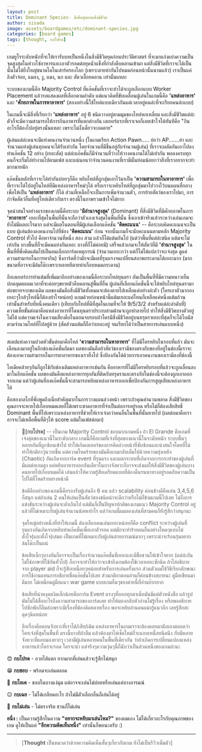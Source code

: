 ```yaml
---
layout: post
title: Dominant Species- ข้าคือสุดยอดสิ่งมีชีวิต
author: sisada
image: assets/boardgames/etc/dominant-species.jpg
categories: [board games]
tags: [thought, กบโปรด]
---
```

เกมยูโรระดับหนักที่จะให้เรารับบทเป็นหนึ่งในสิ่งมีชีวิตยุคก่อนประวัติศาสตร์ ที่จะมาแก่งแย่งความเป็นจุดสูงสุดในห่วงโซ่อาหารและเอาตัวรอดต่อยุคน้ำแข็งที่กำลังคืบคลานเข้ามา แต่สิ่งมีชีวิตที่เราจะได้เป็นนั้นไม่ได้ยิ่งใหญ่ขนาดไดโนเสาร์ครองโลก (เพราะตายห่ากันไปหมดก่อนหน้านั้นนานแล้ว) เราเป็นแค่ลิงตัวจ๋อย, แมลง, งู, แมง, นก และ สัตวเลื้อยคลาน เท่านั้นแหละ

ระบบของเกมนี้คือ Majority Control ที่แอ๊คชั่นที่เราจะทำได้จะถูกเลือกแบบ Worker Placement แล้วรอแสดงผลที่เลือกตามลำดับ แต่แนวคิดที่ขับเคลื่อนผู้เล่นในเกมนี้คือ **'แหล่งอาหาร'** และ **'ศักยภาพในการหาอาหาร'** (สองอย่างนี้ใช้ไทล์แบบเดียวกันแค่เวลาอยู่คนล่ะที่จะเรียกคนล่ะแบบ)

ในเกมนี้จะมีสิ่งที่เรียกว่า **'แหล่งอาหาร'** อยู่ 6 ชนิดวางอยู่ตามมุมของไทล์หกเหลี่ยม และสิ่งมีชีวิตแต่ล่ะตัวก็จะมีความสามารถให้การกินอาหารที่แตกต่างกัน เลเยอร์แรกที่เราเจอก็เลยเข้าใจได้ทันทีคือ "กินอะไรก็ต้องไปอยู่ตรงนั้นแหละ เพราะไม่งั้งเดี๋ยวจะอดตาย"

ผู้เล่นแต่ล่ะคนจะมีแท่งคนงานจำนวนหนึ่ง (ในเกมเรียก Action Pawn..... ย่อว่า AP.......ฮา และจำนวนแท่งผู้เล่นทุกคนจะได้รับเท่ากัน โดยจำนวนที่มีขึ้นอยู่กับจำนวนผู้เล่น) ที่เราจะผลัดกันเอาไปลงทำแอ๊คชั่น 12 อย่าง (เยอะสัด) แต่ล่ะแอ๊คชั่นก็มีจำนวนที่ว่างให้วางคนงานได้ไม่เท่ากัน พอลงครบทุกคนก็จะเริ่มไล่ทำงานไปตามเฟส และแน่นอนว่าจำนวนคนงานที่เรามีนั้นย่อมน้อยกว่าสิ่งที่เราอยากจะทำมากมายนัก

แอ๊คชั่นหลักที่เราจะได้ทำกันบ่อยๆก็คือ หยิบไทล์ที่ถูกสุ่มเอาไว้มาเป็น **'ความสามารถในหาอาหาร'** เพื่อที่เราจะได้ไปอยู่ในไทล์ที่มีแหล่งอาหารใหม่ๆได้ หรือเราจะหยิบไทล์ที่ถูกสุ่มมาไปวางไว้บนแผนที่กลางเพื่อให้เป็น **'แหล่งอาหาร'** ก็ได้ ส่วนที่เหลือก็จะเป็นการเพิ่มจำนวนตัว, การย้ายสัตว์ของเราไปมา, การกำจัดสัตว์อื่นที่อยู่ไทล์เดียวกับเรา ตรงนี้ในภาพรวมเข้าใจไม่ยาก

จุดน่าสนใจอย่างแรกของเกมนี้คือระบบ **'มีอำนาจสูงสุด'** (Dominant) ที่สิ่งมีชิวิตที่มีศักยภาพในการ **'หาอาหาร'** เยอะที่สุดในพื้นที่นั้นจะถือว่าตัวเองเจ๋งสุดในพื้นที่นั้น ซึ่งเอาเข้าจริงแล้วระหว่างเล่นเกมจะยังไม่มีผลอะไรมาก แต่จะมีผลในตอนที่มีผู้เล่นเลือกแอ๊คชั่น **'คิดคะแนน'** -- คือระบบคิดคะแนนจะเป็นแบบ ผู้เล่นต้องลงคนงานไปที่ช่อง **'คิดคะแนน'** ก่อน จากนั้นเกมก็จะนับคะแนนตามหลัก Majority Control ทั่วไป คือหาจำนวนที่หนึ่ง สอง สาม แล้วก็ได้แต้มกันไป (แต่ว่าพื้นที่แต่ล่ะชนิด แต้มจะไม่เท่ากัน บางพื้นที่ก็จะมีคนแย่งกันเยอะ บางที่ก็ไม่ค่อยมี) เสร็จแล้วเกมจะให้สัตว์ที่มี **'อำนาจสูงสุด'** ในพื้นที่ที่พึ่งคิดแต้มไปเป็นคนเลือกการ์ดเหตุการณ์ (จำนวนเยอะกว่า แต่ก็ไม่ได้แปลว่าจะเจ๋งสุด ดูแค่ความสามารถในการหากิน) ซึ่งการ์ดที่ว่ามักจะมีผลที่รุนแรงจนเปลี่ยนสภาพกระดานได้เยอะมาก (มากขนาดที่อาจจะมีล้มโต๊ะเพราะหลายทีตายห่าเกือบหมดกระดาน)

อีกเลเยอร์การทำแต้มที่เพิ่มมาอีกอย่างของเกมนี้คือระบบไทล์ทุนดรา อันเป็นพื้นที่ที่มีความหนาวเย็นปกคลุมตลอดเวลาที่จะค่อยๆขยายตัวคืบคลานสู่พื้นที่อื่น ผู้เล่นที่เลือกแอ๊คชั่นนี้จะได้หยิบไทล์ทุนดรามาต่อขยายจากของเดิม ผลของมันคือสิ่งมีชีวิตทั้งหมดจะต้องตายไปเหลือแค่อย่างล่ะตัว (ใครเอาตัวมากองเยอะๆใกล้ๆไทล์นี้ก็ต้องทำใจหน่อย) แถมด้วยก่อนหน้านี้แต้มเยอะแค่ไหนก็เหลือแค่หนึ่งแต้มถ้วนเท่านั้นสำหรับที่หนึ่งคนเดียว (เทียบกับไทล์ที่ดีที่สุดในเกมที่จะให้ 9/5/3/2 สำหรับแต่ล่ะลำดับที่) ความเหี้ยขั้นต่อมาคือแหล่งอาหารที่โดนทุนดราประกบสามด้านจะถูกทำลายไป ทำให้สิ่งมีชีวิตบางตัวอยู่ไม่ได้ แต่ความเจ๋งในความเสี่ยงคือในตอนจบรอบถ้าใครมีสิ่งมีชีวิตอยู่บนทรุดราเยอะที่สุดก็จะได้โบนัสตามจำนวนไทล์ที่ไปอยู่ด้วย (สัดส่วนแต้มก็ถือว่าเยอะอยู่ จนเรียกได้ว่าเป็นสายการเล่นแบบหนึ่ง)



---



สเตปแห่งความปวดหัวขั้นต่อมาคือไทล์ **'ความสามารถในหาอาหาร'** ที่ไม่มีใครหยิบในรอบที่แล้ว มันจะเลือนลงมาอยู่ในอีกช่องแอ๊คชั่นถัดมา ผลของมันคือถ้าสัตว์ของเรามีของตรงกับของที่อยู่ในช่องนี้เราจะต้องเอาความสามารถในการหาอาหารของเราทิ้งไป ซึ่งป้องกันได้ด้วยการเอาคนงานของเรามีลงที่ช่องนี้

ไอเดียคล้ายๆกันก็ถูกใช้กับช่องเติมแหล่งอาหารเช่นกัน คืออาหารที่ไม่มีใครหยิบรอบที่แล้วจะถูกเลื่อนลงมาในอีกแอ๊คชั่น ผลของมันคือแหล่งอาหารทุกอันที่ติดกับทรุดราและตรงกับในช่องนี้จะต้องถูกเอาออกจากเกม แต่ว่าผู้เล่นที่ลงแอ๊คชั่นนี้จะสามารถหยิบแหล่งอาหารออกเพื่อป้องกันการสูญเสียแหล่งอาหารได้

คือสองกลไกที่พึ่งพูดถึงเนี่ยสำคัญมากในการวางแผนล่วงหน้า เพราะถ้าคุณคำนวนพลาด สิ่งมีชีวิตของคุณอาจจะหายไปเกือบหมดเลยก็ได้เพราะขาดอาหารที่จำเป็นต่อการอยู่รอด หรือไม่ก็ต้องเสียสิทธิ์ Dominant พื้นที่ไปเพราะแหล่งอาหารที่ช่วยให้เราเจ๋งกว่าคนอื่นในพื้นที่นั้นหายไป (ผลต่อมาคือเราอาจจะไม่เหลือพื้นที่ดีๆให้ score แต้มในเฟสต่อมา)

> 🐸**[กบโปรด]** -- เป็นเกม Majority Control ชอบมากเกมหนึ่ง ถ้า El Grande คือเกมที่เจ๋งสุดของแนวนี้ในระดับกลาง เกมนี้ก็คือเกมที่เจ๋งที่สุดของแนวนี้ในระดับหนัก ระบบพื้นๆหลายอันที่ถูกซ้อนเข้าไป ทำให้เกิดเลเยอร์ของการคิดล่วงหน้าที่ซับซ้อนและน่าสนใจโดยที่ไม่ทำให้กติกาวุ่นวายขึ้น แต่ความโหดร้ายของมันคือเกมกลับเต็มไปด้วยความยุ่งเหยิง (Chaotic) อันเกิดจากการ์ด event ที่รุนแรง และผลกระทบที่เกิดจากการกระทำของผู้เล่นที่มีผลต่อเกมสูง แค่หยิบอาหารออกอันเดียวในบางจังหวะก็อาจจะส่งผลให้สิ่งมีชีวิตของผู้เล่นบางคนหายไปเกือบหมดได้ เล่นแล้วให้ความรู้สึกเครียดแบบที่ต้องดิ้นรนหาทางอยู่รอดกับความเป็นไปได้ที่โหดร้ายตรงหน้าดี
> 
> ข้อดีอีกอย่างของเกมนี้คือรองรับผู้เล่นถึง 6 คน แล้ว scalability ค่อนข้างดีคือเล่น 3,4,5,6 ก็สนุก แต่ถ้าเล่น 2 คนให้เล่นเป็นสัตว์สองชนิดน่าจะดีกว่าหรือไม่ก็ข้ามเกมนี้ไปเลย ไม่งั้งการแข่งขันระหว่างผู้เล่นจะต่ำเกินไป แต่มันก็เป็นปัญหาปกติของเกมแนว Majority Control อยู่แล้วที่ไม่เหมาะกับผู้เล่นจำนวนน้อยเท่าไร แต่ว่าเกมนี้ผมลองเล่นที่สามคนก็ยังรู้สึกว่าสนุกนะ
> 
> จุดใหญ่อย่างหนึ่งที่ทำให้เกมนี้ ต้องเลือกคนเล่นเยอะหน่อยก็คือ conflict ระหว่างผู้เล่นที่รุนแรงอันเกิดจากหยิบทำแอ๊คชั่นเพื่อเอาตัวรอด แต่มักจะทำร้ายคนอื่นอย่างโหดๆแบบไม่ตั้งใจ(และตั้งใจ)เสมอ เป็นเกมที่ไม่เหมาะกับผู้เล่นสายอารมณ์มากๆ เพราะน่าจะร้อนรุ่มอยากล้มโต๊ะเป็นแน่
> 
> ข้อเสียเล็กๆบางอันก็อาจจะเป็นเรื่องจำนวนแอ๊คชั่นที่เยอะและมีชื่อชวนให้เข้าใจยาก (แต่ล่ะอันไม่ใช่ภาษาที่ใช้กันทั่วไป) ก็อาจจะทำให้กว่าจะเข้าถึงเกมต้องใช้เวลาเยอะซักนิด ถ้าไล่อธิบายจาก player aid ก็จะรู้สึกเหนื่อยๆหน่อยสำหรับการเล่นครั้งแรก ส่วนตัวผมใช้วิธีเรียกลักษณะการใช้งานแทนการอธิบายชื่อแอ๊คชั่นไปเลย ส่วนกติกาตอนอ่านก็ค่อนข้างสบายนะ คู่มือเขียนมาดีมาก ไม่เหมือนคู่มือแนว war game แบบเกมอื่นๆของค่ายนี้ที่อ่านย๊ากยาก
> 
> ข้อเสียที่น่าหงุดหงิดเล็กน้อยคือการ์ด Event แรงๆที่ออกทุกตาเนี่ยมันมีแต่ตัวหนังสือ แล้วรูปมันไม่ได้สื่ออะไรถึงความสามารถของการ์ดเลย ทำให้มองกลับหัวอ่านไม่รู้เรื่อง หรือพออธิบายไปซักพักก็ลืมล่ะเพราะมีเรื่องที่ต้องคิดหลายเรื่อง พอจะหยิบอ่านคนแม่งรู้แนวอีก เลยรู้สึกสะดุดๆนิดหน่อย
> 
> อีกเรื่องคือตอนจังหวะที่เราได้/เสีย/เติม แหล่งอาหารในเกมเราจะต้องคอยมานับเองตลอดว่าใครเจ๋งที่สุดในพื้นที่ ตรงนี้บางทีถ้าลืม แล้วต้องมาไล่เช็คใหม่ก็จะแอบเหนื่อยนิดนึง กับมีหลายจังหวะที่แอบมองยากๆ เวลามีผู้เล่นหลายคนในพื้นที่เดียวกัน ว่าถ้าเกิดการเปลี่ยนแปลงแหล่งอาหารแล้วใครจะรอด ใครจะนำ แต่จริงๆความวุ่นๆนี้ก็นับว่าเป็นส่วนหนึ่งของเกมล่ะนะ


😍 **กบโปรด** - อวยไส้แตก ยากมากที่เล่นแล้วจะรู้สึกไม่สนุก

😁 **กบชอบ** - พร้อมจะเล่นตลอด

🙂 **กบโอเค** - ชอบในบางแง่มุม แต่อาจจะเล่นไม่บ่อยหรือเล่นแค่บางอารมณ์

😐 **กบเฉย** - ไม่ได้เกลียดอะไร ถ้าไม่มีตัวเลือกอื่นก็เล่นได้อยู่

🖕 **กบไม่เล่น** - ไม่ตรงจริต ชวนก็ไม่เล่น

**อนึ่ง :** เป็นความรู้สึกในความ **"อยากจะหยิบมาเล่นไหม?"** ของผมเอง ไม่ได้เกี่ยวอะไรกับคุณภาพของเกม ดูให้เป็นแค่ **"อีกความคิดเห็นหนึ่ง"** เท่านั้นก็พอนะครับ :)



---



> 
> [**Thought** เป็นหมวดว่าด้วยความคิดเห็นสั้นๆเกี่ยวกับเกม ยังไม่เป็นรีวิวเต็มตัว]
> 
> 
> 

